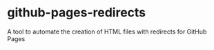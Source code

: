 # github-pages-redirects
A tool to automate the creation of HTML files with redirects for GitHub Pages
